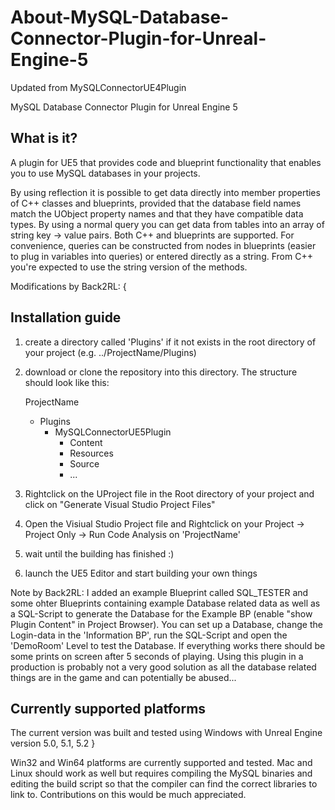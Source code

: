 # About-MySQL-Database-Connector-Plugin-for-Unreal-Engine-5
Updated from MySQLConnectorUE4Plugin

MySQL Database Connector Plugin for Unreal Engine 5

## What is it?
A plugin for UE5 that provides code and blueprint functionality that enables you to use MySQL databases in your projects.

By using reflection it is possible to get data directly into member properties of C++ classes and blueprints, provided that the database field names match the UObject property names and that they have compatible data types. By using a normal query you can get data from tables into an array of string key -> value pairs.
Both C++ and blueprints are supported. For convenience, queries can be constructed from nodes in blueprints (easier to plug in variables into queries) or entered directly as a string. From C++ you're expected to use the string version of the methods.

Modifications by Back2RL: 
{
## Installation guide
1. create a directory called 'Plugins' if it not exists in the root directory of your project (e.g. ../ProjectName/Plugins)
2. download or clone the repository into this directory. 
	The structure should look like this:
	
	ProjectName
	-	Plugins
		-	MySQLConnectorUE5Plugin
			-	Content
			-	Resources
			-	Source
			-	...
3. Rightclick on the UProject file in the Root directory of your project and click on "Generate Visual Studio Project Files"
4. Open the Visiual Studio Project file and Rightclick on your Project -> Project Only -> Run Code Analysis on 'ProjectName'
5. wait until the building has finished :)
6. launch the UE5 Editor and start building your own things

Note by Back2RL: I added an example Blueprint called SQL_TESTER and some ohter Blueprints containing example Database related data as well as a SQL-Script to generate the Database for the Example BP (enable "show Plugin Content" in Project Browser).
		You can set up a Database, change the Login-data in the 'Information BP', run the SQL-Script and open the 'DemoRoom' Level to test the Database.
		If everything works there should be some prints on screen after 5 seconds of playing.
		Using this plugin in a production is probably not a very good solution as all the database related things are in the game and can potentially be abused... 

## Currently supported platforms

The current version was built and tested using Windows with Unreal Engine version 5.0, 5.1, 5.2
}

Win32 and Win64 platforms are currently supported and tested. Mac and Linux should work as well but requires compiling the MySQL binaries and editing the build script so that the compiler can find the correct libraries to link to. Contributions on this would be much appreciated.
